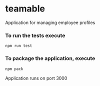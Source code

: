# teamable
Application for managing employee profiles

### To run the tests execute

    npm run test

### To package the application, execute

    npm pack


Application runs on port 3000
